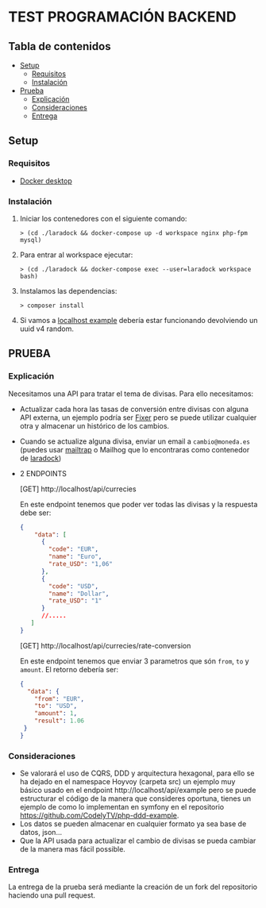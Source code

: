 # TEST PROGRAMACIÓN BACKEND

## Tabla de contenidos

- [Setup](#Setup)
    - [Requisitos](#Requisitos)
    - [Instalación](#Instalación)
- [Prueba](#Prueba)
    - [Explicación](#Explicación)
    - [Consideraciones](#Consideraciones)
    - [Entrega](#Entrega)

## Setup

### Requisitos

- [Docker desktop](https://www.docker.com/products/docker-desktop)

### Instalación

1. Iniciar los contenedores con el siguiente comando:
    ```shell
    > (cd ./laradock && docker-compose up -d workspace nginx php-fpm mysql)
    ```
2. Para entrar al workspace ejecutar:
    ```shell
    > (cd ./laradock && docker-compose exec --user=laradock workspace bash)
    ```
3. Instalamos las dependencias:
    ```shell
    > composer install
    ```
4. Si vamos a [localhost example](http://localhost/api/example) debería estar funcionando devolviendo un uuid v4 random.

## PRUEBA

### Explicación

Necesitamos una API para tratar el tema de divisas. Para ello necesitamos:

- Actualizar cada hora las tasas de conversión entre divisas con alguna API externa, un ejemplo podría ser [Fixer](https://fixer.io/documentation) pero se puede utilizar cualquier otra y almacenar un histórico de los cambios.
- Cuando se actualize alguna divisa, enviar un email a `cambio@moneda.es` (puedes usar [mailtrap](https://mailtrap.io) o Mailhog que lo encontraras como contenedor de [laradock](https://laradock.io))

- 2 ENDPOINTS

  [GET] http://localhost/api/currecies 
    
  En este endpoint tenemos que poder ver todas las divisas y la respuesta debe ser:
  ```json
  {
      "data": [
        {
          "code": "EUR",
          "name": "Euro",
          "rate_USD": "1,06"
        },
        {
          "code": "USD",
          "name": "Dollar",
          "rate_USD": "1"
        }
        //.....
     ]
  }
  ```

  [GET] http://localhost/api/currecies/rate-conversion

    En este endpoint tenemos que enviar 3 parametros que són `from`, `to` y `amount`. El retorno debería ser:
    ```json
    {
      "data": {
        "from": "EUR",
        "to": "USD",
        "amount": 1,
        "result": 1.06
     }
    }
    ```

### Consideraciones

- Se valorará el uso de CQRS, DDD y arquitectura hexagonal, para ello se ha dejado en el namespace Hoyvoy (carpeta src) un ejemplo muy básico usado en el endpoint http://localhost/api/example pero se puede estructurar el código de la manera que consideres oportuna, tienes un ejemplo de como lo implementan en symfony en el repositorio https://github.com/CodelyTV/php-ddd-example.
- Los datos se pueden almacenar en cualquier formato ya sea base de datos, json...
- Que la API usada para actualizar el cambio de divisas se pueda cambiar de la manera mas fácil possible.

### Entrega

La entrega de la prueba será mediante la creación de un fork del repositorio haciendo una pull request.
